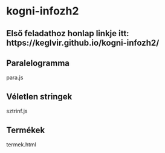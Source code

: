 # kogni-infozh2

<h2>Első feladathoz honlap linkje itt: https://keglvir.github.io/kogni-infozh2/</h2>

<h2>Paralelogramma</h2>
para.js

<h2>Véletlen stringek</h2>
sztrinf.js

<h2>Termékek</h2>
termek.html

  

